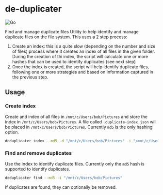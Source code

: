 # de-duplicater

![Go](https://github.com/driessamyn/deduplicater/workflows/Go/badge.svg)

Find and manage duplicate files
Utility to help identify and manage duplicate files on the file system.
This uses a 2 step process:

1. Create an index: this is a quite slow (depending on the number and size of files) process where it creates an index of all files in the given folder. During the creation of thi index, the script will calculate one or more hashes that can be used to identify duplicates (see next step)
1. Once the index is created, the script will help identify duplicate files, following one or more strategies and based on information captured in the previous step.

## Usage

### Create index

Create and index of all files in `/mnt/c/Users/bob/Pictures` and store the index in `/mnt/c/Users/bob/Pictures`.
A file called `.duplicate-index.json` will be placed in `/mnt/c/Users/bob/Pictures`.
Currently `md5` is the only hashing option.
```bash
deduplicater index --md5 -d "/mnt/c/Users/bob/Pictures" -i "/mnt/c/Users/bob/Pictures"
```

### Find and remove duplicates

Use the index to identify duplicate files.
Currently only the `md5` hash is supported to identify duplicates.
``` bash
deduplicater find --md5 -i "/mnt/c/Users/bob/Pictures"
```

If duplicates are found, they can optionally be removed.
